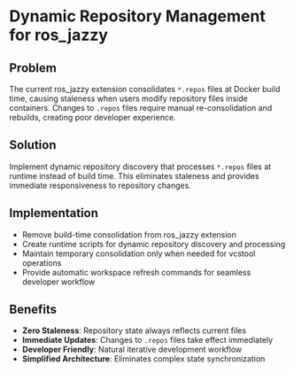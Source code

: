 # Dynamic Repository Management for ros_jazzy

## Problem
The current ros_jazzy extension consolidates `*.repos` files at Docker build time, causing staleness when users modify repository files inside containers. Changes to `.repos` files require manual re-consolidation and rebuilds, creating poor developer experience.

## Solution  
Implement dynamic repository discovery that processes `*.repos` files at runtime instead of build time. This eliminates staleness and provides immediate responsiveness to repository changes.

## Implementation
- Remove build-time consolidation from ros_jazzy extension
- Create runtime scripts for dynamic repository discovery and processing
- Maintain temporary consolidation only when needed for vcstool operations
- Provide automatic workspace refresh commands for seamless developer workflow

## Benefits
- **Zero Staleness**: Repository state always reflects current files
- **Immediate Updates**: Changes to `.repos` files take effect immediately  
- **Developer Friendly**: Natural iterative development workflow
- **Simplified Architecture**: Eliminates complex state synchronization